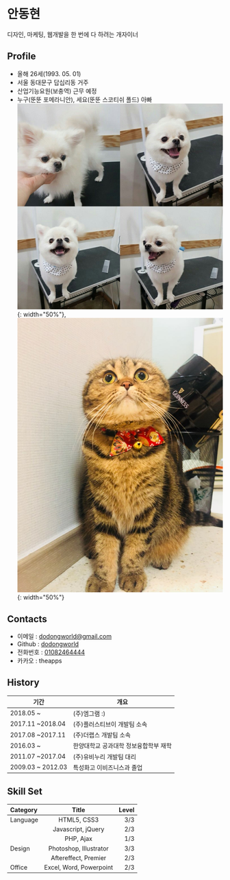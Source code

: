 # 안동현
디자인, 마케팅, 웹개발을 한 번에 다 하려는 개자이너

## Profile

- 올해 26세(1993. 05. 01)
- 서울 동대문구 답십리동 거주
- 산업기능요원(보충역) 근무 예정
- 누구(뚠뚠 포메라니안), 세요(뚠뚠 스코티쉬 폴드) 아빠
![alt text](/who.jpg ){: width="50%"}, ![alt text](/seyo.jpg ){: width="50%"}

## Contacts

- 이메일 : [dodongworld@gmail.com](mailto:dodongworld@gmail.com)
- Github : [dodongworld](https://github.com/dodongworld)
- 전화번호 : [01082464444](tel:01082464444)
- 카카오 : theapps

## History

기간 | 개요
--------- | ---------
2018.05 ~ | (주)엠그램 :)
2017.11 ~2018.04 | (주)플러스티브이 개발팀 소속
2017.08 ~2017.11 | (주)더랩스 개발팀 소속
2016.03 ~ | 한양대학교 공과대학 정보융합학부 재학
2011.07 ~2017.04 | (주)유비누리 개발팀 대리
2009.03 ~ 2012.03 | 특성화고 이비즈니스과 졸업

## Skill Set

| Category | Title | Level |
| :-------- | :--------: | --------: |
| Language | HTML5, CSS3 | 3/3 |
|  | Javascript, jQuery | 2/3 |
|  | PHP, Ajax | 1/3 |
| Design | Photoshop, Illustrator | 3/3 |
|  | Aftereffect, Premier | 2/3 |
| Office | Excel, Word, Powerpoint | 2/3 |


<!--
## Blog posts

- [The Fun Of Reinvention](https://phillyai.github.io/2017-07-02-The-Fun-Of-Reinvention/)
    - python3.6 에서 메타프로그래밍을 활용하여 흑마법을 부리는 포스트

- [C#의 튜플은 어디서부턴가 잘못되었다](https://phillyai.github.io/2017-08-22-Something-Wrong-In-Csharp-Tuple/)
    - C# 컴파일러의 오류를 찾기 위한 여정

- [2017년 회고](https://phillyai.github.io/2017-12-25-Look-Back-At-2017/)


## Personal Projects

> [모든 프로젝트들은 여기서](https://github.com/phillyai/all-my-projects)

### `2016-08-03` [USBLock](https://github.com/phillyai/USBLock)

![usb2](/imgs/usb2.png)

USB을 윈도우의 암호 대신 사용하는 화면 잠금 프로그램. C#으로 개발.

### `2017-03-05` [bumble](https://github.com/phillyai/bumble)

![bumble](/imgs/bumble.png)

컴파일러, 언어 디자인에 관심이 많아져서 만들어본 인터프리터 언어. 하지만 부족한 PL 지식과 맘에 들지 않는 언어 디자인으로 여러번 고민을 하다가 좀 더 공부를 한 뒤에 다시 만져보자고 다짐한 프로젝트. python3으로 개발.


### `2017-09-21 ~ 2017-10-15` [AssemblySharp](https://github.com/phillyai/AssemblySharp)

```csharp
int a = 200;
int result = (int)X86Assembly.ExecuteScript(
    ASM.MOV, REG.EAX, 100,
    ASM.ADD, REG.EAX, a,
    ASM.RET);
Console.WriteLine(result); // 300

int i = 100;
result = X86Assembly.ExecuteScript(
    ASM.mov, REG.EAX, 0,
    ASM.mov, REG.ECX, i,
    new Label("myloop"),
    ASM.add, REG.EAX, REG.ECX,
    ASM.loop, "myloop",
    ASM.ret));
Console.WriteLine(result); // 5050
```

C/C++ 의 __asm__ 혹은 __asm 키워드를 C#에서 비슷하게 구현하여 어셈블리 코드를 Just-In-Time으로 실행하게 해주는 라이브러리. C#으로 개발.

## Team Projects

### `2017-05-17 ~ 2017-09-14` [GCS](https://github.com/Big-BlueBerry/GCS)

![gcs](/imgs/gcs.png)

반응형 작도 시뮬레이션 프로그램. [수학을 좋아하는 친구](https://github.com/bigblueberry)와 함께 개발.
-->

